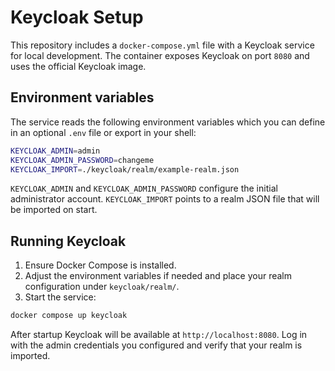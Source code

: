 # Keycloak Setup

This repository includes a `docker-compose.yml` file with a Keycloak service
for local development. The container exposes Keycloak on port `8080` and uses
the official Keycloak image.

## Environment variables

The service reads the following environment variables which you can define in
an optional `.env` file or export in your shell:

```bash
KEYCLOAK_ADMIN=admin
KEYCLOAK_ADMIN_PASSWORD=changeme
KEYCLOAK_IMPORT=./keycloak/realm/example-realm.json
```

`KEYCLOAK_ADMIN` and `KEYCLOAK_ADMIN_PASSWORD` configure the initial
administrator account. `KEYCLOAK_IMPORT` points to a realm JSON file that will
be imported on start.

## Running Keycloak

1. Ensure Docker Compose is installed.
2. Adjust the environment variables if needed and place your realm configuration
   under `keycloak/realm/`.
3. Start the service:

```bash
docker compose up keycloak
```

After startup Keycloak will be available at `http://localhost:8080`. Log in with
the admin credentials you configured and verify that your realm is imported.
